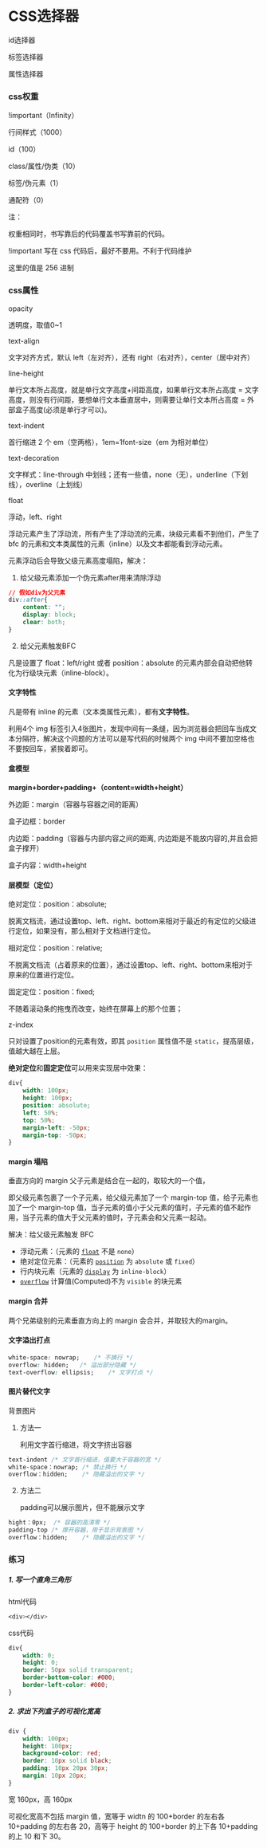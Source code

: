 # CSS选择器

id选择器

标签选择器

属性选择器



### css权重

!important（Infinity）

行间样式（1000）

id（100）

class/属性/伪类（10）

标签/伪元素（1）

通配符（0）

注：

权重相同时，书写靠后的代码覆盖书写靠前的代码。

!important 写在 css 代码后，最好不要用。不利于代码维护

这里的值是 256 进制



### css属性

opacity

透明度，取值0~1



text-align

文字对齐方式，默认 left（左对齐），还有 right（右对齐），center（居中对齐）



line-height

单行文本所占高度，就是单行文字高度+间距高度，如果单行文本所占高度 = 文字高度，则没有行间距，要想单行文本垂直居中，则需要让单行文本所占高度 = 外部盒子高度(必须是单行才可以)。



text-indent

首行缩进 2 个 em（空两格），1em=1font-size（em 为相对单位）



text-decoration

文字样式：line-through 中划线；还有一些值，none（无），underline（下划线），overline（上划线）



float

浮动，left、right

浮动元素产生了浮动流，所有产生了浮动流的元素，块级元素看不到他们，产生了 bfc 的元素和文本类属性的元素（inline）以及文本都能看到浮动元素。

元素浮动后会导致父级元素高度塌陷，解决：

1. 给父级元素添加一个伪元素after用来清除浮动

```css
// 假如div为父元素
div::after{
	content: "";
    display: block;
    clear: both;
}
```

2. 给父元素触发BFC

凡是设置了 float：left/right 或者 position：absolute 的元素内部会自动把他转化为行级块元素（inline-block）。





#### 文字特性

凡是带有 inline 的元素（文本类属性元素），都有**文字特性**。

利用4个 img 标签引入4张图片，发现中间有一条缝，因为浏览器会把回车当成文本分隔符，解决这个问题的方法可以是写代码的时候两个 img 中间不要加空格也不要按回车，紧挨着即可。



#### 盒模型

**margin+border+padding+（content=width+height）**

外边距：margin（容器与容器之间的距离）

盒子边框：border

内边距：padding（容器与内部内容之间的距离, 内边距是不能放内容的,并且会把盒子撑开）

盒子内容：width+height



#### 层模型（定位）

绝对定位：position：absolute;

脱离文档流，通过设置top、left、right、bottom来相对于最近的有定位的父级进行定位，如果没有，那么相对于文档进行定位。



相对定位：position：relative;

不脱离文档流（占着原来的位置），通过设置top、left、right、bottom来相对于原来的位置进行定位。



固定定位：position：fixed;

不随着滚动条的拖曳而改变，始终在屏幕上的那个位置；



z-index

只对设置了position的元素有效，即其 `position` 属性值不是 `static`，提高层级，值越大越在上层。



**绝对定位**和**固定定位**可以用来实现居中效果：

```css
div{
    width: 100px;
	height: 100px;
    position: absolute;
    left: 50%;
    top: 50%;
    margin-left: -50px;
	margin-top: -50px;
}
```



#### margin 塌陷

垂直方向的 margin 父子元素是结合在一起的，取较大的一个值，

即父级元素包裹了一个子元素，给父级元素加了一个 margin-top 值，给子元素也加了一个 margin-top 值，当子元素的值小于父元素的值时，子元素的值不起作用，当子元素的值大于父元素的值时，子元素会和父元素一起动。

解决：给父级元素触发 BFC

- 浮动元素：（元素的 [`float`](https://developer.mozilla.org/zh-CN/docs/Web/CSS/float) 不是 `none`）
- 绝对定位元素：（元素的 [`position`](https://developer.mozilla.org/zh-CN/docs/Web/CSS/position) 为 `absolute` 或 `fixed`）
- 行内块元素（元素的 [`display`](https://developer.mozilla.org/zh-CN/docs/Web/CSS/display) 为 `inline-block`）
- [`overflow`](https://developer.mozilla.org/zh-CN/docs/Web/CSS/overflow) 计算值(Computed)不为 `visible` 的块元素



#### margin 合并

两个兄弟级别的元素垂直方向上的 margin 会合并，并取较大的margin。



#### 文字溢出打点

```css
white-space: nowrap;	/* 不换行 */
overflow: hidden;	/* 溢出部分隐藏 */
text-overflow: ellipsis;	/* 文字打点 */
```



#### 图片替代文字

背景图片

1. 方法一

	利用文字首行缩进，将文字挤出容器

```css
text-indent	/* 文字首行缩进，值要大于容器的宽 */
white-space：nowrap;	/* 禁止换行 */
overflow：hidden;	/* 隐藏溢出的文字 */
```

2. 方法二

	padding可以展示图片，但不能展示文字

```css
hight：0px;	/* 容器的高清零 */
padding-top	/* 撑开容器，用于显示背景图 */
overflow：hidden;	/* 隐藏溢出的文字 */
```





### 练习

##### 1. 写一个直角三角形

html代码

```css
<div></div>
```

css代码

```css
div{
    width: 0;
    height: 0;
    border: 50px solid transparent;
    border-bottom-color: #000;
    border-left-color: #000;
}
```

##### 2. 求出下列盒子的可视化宽高

```css
div {
    width: 100px;
    height: 100px;
    background-color: red;
    border: 10px solid black;
    padding: 10px 20px 30px;
    margin: 10px 20px;
}
```

宽 160px，高 160px

可视化宽高不包括 margin 值，宽等于 widtn 的 100+border 的左右各 10+padding 的左右各 20，高等于 height 的 100+border 的上下各 10+padding 的上 10 和下 30。

































